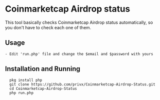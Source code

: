 # Coinmarketcap Airdrop status
This tool basically checks Coinmarketcap Airdrop status automatically, so you don't have to check each one of them.

## Usage
    - Edit 'run.php' file and change the $email and $password with yours

## Installation and Running
      pkg install php
      git clone https://github.com/privx/Coinmarketcap-Airdrop-Status.git
      cd Coinmarketcap-Airdrop-Status
      php run.php
